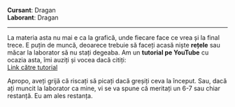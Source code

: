 **Cursant**: Dragan  
**Laborant**: Dragan

---

La materia asta nu mai e ca la grafică, unde fiecare face ce vrea și la final trece. E puțin de muncă, deoarece trebuie să faceți acasă niște **rețele** sau măcar la laborator să nu stați degeaba. Am un **tutorial pe YouTube** cu ocazia asta, îmi auziți și vocea dacă citiți:  
[Link către tutorial](https://www.youtube.com/watch?v=7lug4FZUrZ4)

Apropo, aveți grijă că riscați să picați dacă greșiți ceva la început. Sau, dacă ați muncit la laborator ca mine, vi se va spune că meritați un 6-7 sau chiar restanță. Eu am ales restanța.
